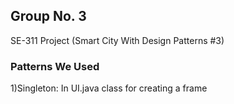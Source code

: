 ## Group No. 3 ##
SE-311 Project (Smart City With Design Patterns #3)

### Patterns We Used

1)Singleton: In UI.java class for creating a frame
